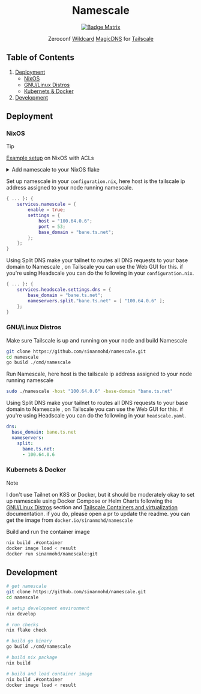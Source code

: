 <div align = center>

# Namescale

[![Badge Matrix]](https://matrix.to/#/#chat:sinanmohd.com)

Zeroconf [Wildcard](https://en.wikipedia.org/wiki/Wildcard_DNS_record) [MagicDNS](https://tailscale.com/kb/1081/magicdns) for [Tailscale](https://tailscale.com/kb/1136/tailnet)

</div>

## Table of Contents

1. [Deployment](#deployment)
    - [NixOS](#nixos)
    - [GNU/Linux Distros](#gnulinux-distros)
    - [Kubernets & Docker](#kubernets--docker)
2. [Development](#development)

## Deployment

### NixOS

> [!TIP]
> [Example setup](https://github.com/sinanmohd/nixos/commit/246840e19b230f4cd22b5f40ecf94cc28255b887) on NixOS with ACLs

<details>

<summary>Add namescale to your NixOS flake</summary>

```nix
{
  description = "Bane's NixOS configuration";

  inputs = {
    nixpkgs.url = "github:nixos/nixpkgs/nixos-unstable";

    namescale = {
      url = "github:sinanmohd/namescale";
      inputs.nixpkgs.follows = "nixpkgs";
    };
  };

  outputs = inputs@{ nixpkgs, namescale, ... }: {
    nixosConfigurations = {
      hostname = nixpkgs.lib.nixosSystem {
        system = "x86_64-linux";
        modules = [
          ./configuration.nix
          namescale.nixosModules.namescale
        ];
      };
    };
  };
}
```

</details>

Set up namescale in your `configuration.nix`, here host is the tailscale ip
address assigned to your node running namescale.

```nix
{ ... }: {
    services.namescale = {
        enable = true;
        settings = {
            host = "100.64.0.6";
            port = 53;
            base_domain = "bane.ts.net";
        };
    };
}
```

Using Split DNS make your tailnet to routes all DNS requests to your base domain
to Namescale , on Tailscale you can use the Web GUI for this. if you're using
Headscale you can do the following in your `configuration.nix`.

```nix
{ ... }: {
    services.headscale.settings.dns = {
        base_domain = "bane.ts.net";
        nameservers.split."bane.ts.net" = [ "100.64.0.6" ];
    };
}
```

### GNU/Linux Distros

Make sure Tailscale is up and running on your node and build Namescale

```sh
git clone https://github.com/sinanmohd/namescale.git
cd namescale
go build ./cmd/namescale
```

Run Namescale, here host is the tailscale ip address assigned to your node
running namescale

```sh
sudo ./namescale -host "100.64.0.6" -base-domain "bane.ts.net"
```

Using Split DNS make your tailnet to routes all DNS requests to your base domain
to Namescale , on Tailscale you can use the Web GUI for this. if you're using
Headscale you can do the following in your `headscale.yaml`.

```yaml
dns:
  base_domain: bane.ts.net
  nameservers:
    split:
      bane.ts.net:
      - 100.64.0.6
```

### Kubernets & Docker

> [!NOTE]
> I don't use Tailnet on K8S or Docker, but it should be moderately okay to
> set up namescale using Docker Compose or Helm Charts following the
> [GNU/Linux Distros](#gnulinux-distros) section and
> [Tailscale Containers and virtualization](https://tailscale.com/kb/1358/containers-and-virtualization)
> documentation. if you do, please open a pr to update the readme. you can get
> the image from `docker.io/sinanmohd/namescale`

Build and run the container image

```sh
nix build .#container
docker image load < result
docker run sinanmohd/namescale:git
```

## Development

```sh
# get namescale
git clone https://github.com/sinanmohd/namescale.git
cd namescale

# setup development environment
nix develop

# run checks
nix flake check

# build go binary
go build ./cmd/namescale

# build nix package
nix build

# build and load container image
nix build .#container
docker image load < result
```

<!----------------------------------{ Badges }--------------------------------->
[Badge Matrix]: https://img.shields.io/matrix/chat:sinanmohd.com.svg?label=%23chat%3Asinanmohd.com&logo=matrix&server_fqdn=sinanmohd.com
